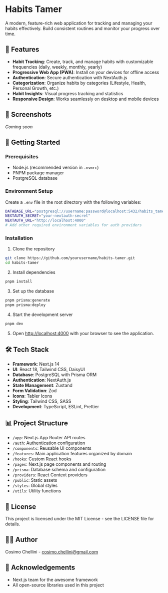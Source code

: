 # Habits Tamer

A modern, feature-rich web application for tracking and managing your habits effectively. Build consistent routines and monitor your progress over time.

## 🌟 Features

- **Habit Tracking**: Create, track, and manage habits with customizable frequencies (daily, weekly, monthly, yearly)
- **Progressive Web App (PWA)**: Install on your devices for offline access
- **Authentication**: Secure authentication with NextAuth.js
- **Categorization**: Organize habits by categories (Lifestyle, Health, Personal Growth, etc.)
- **Habit Insights**: Visual progress tracking and statistics
- **Responsive Design**: Works seamlessly on desktop and mobile devices

## 📱 Screenshots

*Coming soon*

## 🚀 Getting Started

### Prerequisites

- Node.js (recommended version in `.nvmrc`)
- PNPM package manager
- PostgreSQL database

### Environment Setup

Create a `.env` file in the root directory with the following variables:

```bash
DATABASE_URL="postgresql://username:password@localhost:5432/habits_tamer"
NEXTAUTH_SECRET="your-nextauth-secret"
NEXTAUTH_URL="http://localhost:4000"
# Add other required environment variables for auth providers
```

### Installation

1. Clone the repository
```bash
git clone https://github.com/yourusername/habits-tamer.git
cd habits-tamer
```

2. Install dependencies
```bash
pnpm install
```

3. Set up the database
```bash
pnpm prisma:generate
pnpm prisma:deploy
```

4. Start the development server
```bash
pnpm dev
```

5. Open [http://localhost:4000](http://localhost:4000) with your browser to see the application.

## 🛠️ Tech Stack

- **Framework**: Next.js 14
- **UI**: React 18, Tailwind CSS, DaisyUI
- **Database**: PostgreSQL with Prisma ORM
- **Authentication**: NextAuth.js
- **State Management**: Zustand
- **Form Validation**: Zod
- **Icons**: Tabler Icons
- **Styling**: Tailwind CSS, SASS
- **Development**: TypeScript, ESLint, Prettier

## 📊 Project Structure

- `/app`: Next.js App Router API routes
- `/auth`: Authentication configuration
- `/components`: Reusable UI components
- `/features`: Main application features organized by domain
- `/hooks`: Custom React hooks
- `/pages`: Next.js page components and routing
- `/prisma`: Database schema and configuration
- `/providers`: React Context providers
- `/public`: Static assets
- `/styles`: Global styles
- `/utils`: Utility functions

## 📝 License

This project is licensed under the MIT License - see the LICENSE file for details.

## 🧑‍💻 Author

Cosimo Chellini - [cosimo.chellini@gmail.com](mailto:cosimo.chellini@gmail.com)

## 🙏 Acknowledgements

- Next.js team for the awesome framework
- All open-source libraries used in this project

